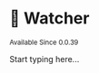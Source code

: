 # 🥸 Watcher

<sup>
Available Since 0.0.39
</sup>

<code-block lang="java" src="common/CodeSnippets.java" include-symbol="watch"/>

Start typing here...